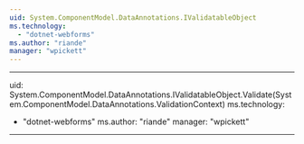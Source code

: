 ```yaml
---
uid: System.ComponentModel.DataAnnotations.IValidatableObject
ms.technology: 
  - "dotnet-webforms"
ms.author: "riande"
manager: "wpickett"
---
```


---
uid: System.ComponentModel.DataAnnotations.IValidatableObject.Validate(System.ComponentModel.DataAnnotations.ValidationContext)
ms.technology: 
  - "dotnet-webforms"
ms.author: "riande"
manager: "wpickett"
---
